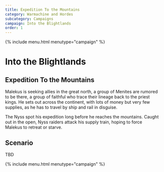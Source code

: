 ```yaml
--- 
title: Expedition To the Mountains
category: Warmachine and Hordes
subcategory: Campaigns
campaign: Into the Blightlands
order: 1
---
```


{% include menu.html menutype="campaign" %}

# Into the Blightlands

## Expedition To the Mountains

Malekus is seeking allies in the great north, a group of Menites are rumored to be there, a group of faithful who trace their lineage back to the priest kings.  He sets out across the continent, with lots of money but very few supplies, as he has to travel by ship and rail in disguise. 

The Nyss spot his expedition long before he reaches the mountains. Caught out in the open, Nyss raiders attack his supply train, hoping to force Malekus to retreat or starve.

## Scenario 

TBD


{% include menu.html menutype="campaign" %}